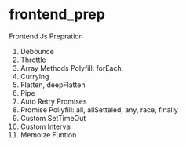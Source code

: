 # frontend_prep
Frontend Js Prepration
1. Debounce
2. Throttle
3. Array Methods Polyfill: forEach,
4. Currying
5. Flatten, deepFlatten
6. Pipe
7. Auto Retry Promises 
8. Promise Pollyfill: all, allSetteled, any, race, finally
9. Custom SetTimeOut
10. Custom Interval
11. Memoize Funtion